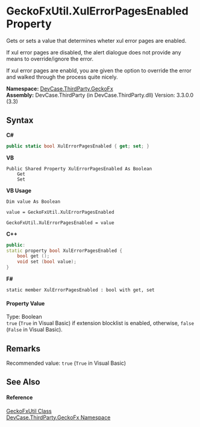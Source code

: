 # GeckoFxUtil.XulErrorPagesEnabled Property 
 

Gets or sets a value that determines wheter xul error pages are enabled. 

 If xul error pages are disabled, the alert dialogue does not provide any means to override/ignore the error. 

 If xul error pages are enabld, you are given the option to override the error and walked through the process quite nicely.

**Namespace:**&nbsp;<a href="N_DevCase_ThirdParty_GeckoFx">DevCase.ThirdParty.GeckoFx</a><br />**Assembly:**&nbsp;DevCase.ThirdParty (in DevCase.ThirdParty.dll) Version: 3.3.0.0 (3.3)

## Syntax

**C#**<br />
``` C#
public static bool XulErrorPagesEnabled { get; set; }
```

**VB**<br />
``` VB
Public Shared Property XulErrorPagesEnabled As Boolean
	Get
	Set
```

**VB Usage**<br />
``` VB Usage
Dim value As Boolean

value = GeckoFxUtil.XulErrorPagesEnabled

GeckoFxUtil.XulErrorPagesEnabled = value
```

**C++**<br />
``` C++
public:
static property bool XulErrorPagesEnabled {
	bool get ();
	void set (bool value);
}
```

**F#**<br />
``` F#
static member XulErrorPagesEnabled : bool with get, set

```


#### Property Value
Type: Boolean<br />`true` (`True` in Visual Basic) if extension blocklist is enabled, otherwise, `false` (`False` in Visual Basic).

## Remarks
Recommended value: `true` (`True` in Visual Basic)

## See Also


#### Reference
<a href="T_DevCase_ThirdParty_GeckoFx_GeckoFxUtil">GeckoFxUtil Class</a><br /><a href="N_DevCase_ThirdParty_GeckoFx">DevCase.ThirdParty.GeckoFx Namespace</a><br />